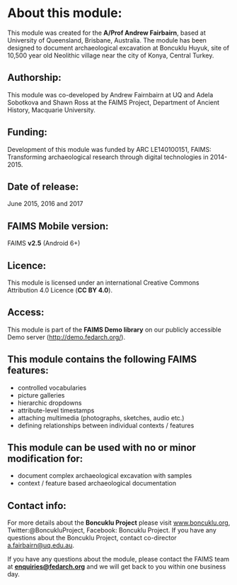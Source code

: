 # About this module:
This module was created for the **A/Prof Andrew Fairbairn**, based at University of Queensland, Brisbane, Australia. The module has been designed to document archaeological excavation at Boncuklu Huyuk, site of 10,500 year old Neolithic village near the city of Konya, Central Turkey.
 
## Authorship:
This module was co-developed by Andrew Fairnbairn at UQ and Adela Sobotkova and Shawn Ross at the FAIMS Project, Department of Ancient History, Macquarie University.
 
## Funding:
Development of this module was funded by ARC LE140100151, FAIMS: Transforming archaeological research through digital technologies in 2014-2015.

## Date of release:
June 2015, 2016 and 2017

## FAIMS Mobile version:
FAIMS **v2.5** (Android 6+)
 
## Licence:
This module is licensed under an international Creative Commons Attribution 4.0 Licence (**CC BY 4.0**).

## Access:
This module is part of the **FAIMS Demo library** on our publicly accessible Demo server (http://demo.fedarch.org/).

## This module contains the following FAIMS features: 
* controlled vocabularies
* picture galleries
* hierarchic dropdowns
* attribute-level timestamps
* attaching multimedia (photographs, sketches, audio etc.)
* defining relationships between individual contexts / features

## This module can be used with no or minor modification for:
* document complex archaeological excavation with samples
* context / feature based archaeological documentation

## Contact info:
For more details about the **Boncuklu Project** please visit www.boncuklu.org, Twitter:@BoncukluProject, Facebook: Boncuklu Project. If you have any questions about the Boncuklu Project, contact co-director a.fairbairn@uq.edu.au.

If you have any questions about the module, please contact the FAIMS team at **enquiries@fedarch.org** and we will get back to you within one business day.
